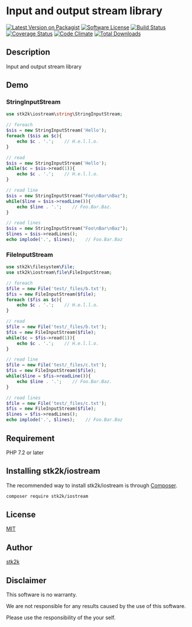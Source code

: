 Input and output stream library
=======================

[![Latest Version on Packagist](https://img.shields.io/packagist/v/stk2k/iostream.svg?style=flat-square)](https://packagist.org/packages/stk2k/iostream)
[![Software License](https://img.shields.io/badge/license-MIT-brightgreen.svg?style=flat-square)](LICENSE.md)
[![Build Status](https://api.travis-ci.com/stk2k/iostream.svg?branch=main)](https://api.travis-ci.com/stk2k/iostream.svg?branch=main)
[![Coverage Status](https://coveralls.io/repos/github/stk2k/iostream/badge.svg?branch=main)](https://coveralls.io/repos/github/stk2k/iostream/badge.svg?branch=main)
[![Code Climate](https://codeclimate.com/github/stk2k/iostream/badges/gpa.svg)](https://codeclimate.com/github/stk2k/iostream)
[![Total Downloads](https://img.shields.io/packagist/dt/stk2k/iostream.svg?style=flat-square)](https://packagist.org/packages/stk2k/iostream)

## Description

Input and output stream library

## Demo

### StringInputStream

```php
use stk2k\iostream\string\StringInputStream;

// foreach
$sis = new StringInputStream('Hello');
foreach ($sis as $c){
    echo $c . '.';    // H.e.l.l.o.
}

// read
$sis = new StringInputStream('Hello');
while($c = $sis->read(1)){
    echo $c . '.';    // H.e.l.l.o.
}

// read line
$sis = new StringInputStream("Foo\nBar\nBaz");
while($line = $sis->readLine()){
    echo $line . '.';    // Foo.Bar.Baz.
}

// read lines
$sis = new StringInputStream("Foo\nBar\nBaz");
$lines = $sis->readLines();
echo implode('.', $lines);    // Foo.Bar.Baz
```

### FileInputStream

```php
use stk2k\filesystem\File;
use stk2k\iostream\file\FileInputStream;

// foreach
$file = new File('test/_files/b.txt');
$fis = new FileInputStream($file);
foreach ($fis as $c){
    echo $c . '.';    // H.e.l.l.o.
}

// read
$file = new File('test/_files/b.txt');
$fis = new FileInputStream($file);
while($c = $fis->read(1)){
    echo $c . '.';    // H.e.l.l.o.
}

// read line
$file = new File('test/_files/c.txt');
$fis = new FileInputStream($file);
while($line = $fis->readLine()){
    echo $line . '.';    // Foo.Bar.Baz.
}

// read lines
$file = new File('test/_files/c.txt');
$fis = new FileInputStream($file);
$lines = $fis->readLines();
echo implode('.', $lines);    // Foo.Bar.Baz
```

## Requirement

PHP 7.2 or later

## Installing stk2k/iostream

The recommended way to install stk2k/iostream is through
[Composer](http://getcomposer.org).

```bash
composer require stk2k/iostream
```


## License
[MIT](https://github.com/stk2k/iostream/blob/master/LICENSE)

## Author

[stk2k](https://github.com/stk2k)

## Disclaimer

This software is no warranty.

We are not responsible for any results caused by the use of this software.

Please use the responsibility of the your self.

